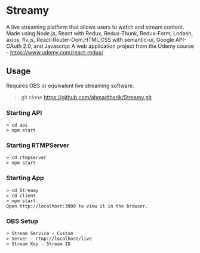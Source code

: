 # Streamy

A live streaming platform that allows users to watch and stream content.
Made using Node.js, React with Redux, Redux-Thunk, Redux-Form, Lodash, axios, flv.js, React-Router-Dom,HTML,CSS with semantic-ui, Google API- OAuth 2.0, and Javascript
 A web application project from the Udemy course - https://www.udemy.com/react-redux/

## Usage

Requires OBS or equivalent live streaming software.

>git clone https://github.com/ahmadtharik/Streamy.git





### Starting API
```
> cd api
> npm start
```


### Starting RTMPServer
```
> cd rtmpserver
> npm start
```

### Starting App

```
> cd Streamy
> cd client
> npm start
Open http://localhost:3000 to view it in the browser.
```

### OBS Setup

```
> Stream Service - Custom
> Server - rtmp://localhost/live
> Stream Key - Stream ID
```



